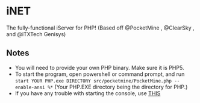 # iNET
The fully-functional iServer for PHP! (Based off @PocketMine , @ClearSky , and @iTXTech Genisys)
## Notes
- You will need to provide your own PHP binary. Make sure it is PHP5.
- To start the program, open powershell or command prompt, and run `start YOUR PHP.exe DIRECTORY src/pocketmine/PocketMine.php --enable-ansi %*`
(Your PHP.EXE directory being the directory for PHP.)
- If you have any trouble with starting the console, use [THIS](https://github.com/thelucyclub/BetterConsole/)
